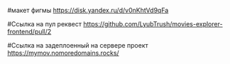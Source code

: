 #макет фигмы 
https://disk.yandex.ru/d/v0nKhtVd9qFa


#Ссылка на пул реквест
https://github.com/LyubTrush/movies-explorer-frontend/pull/2


#Ссылка на задеплоенный на сервере проект
https://mymov.nomoredomains.rocks/


